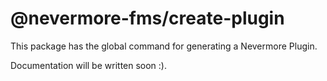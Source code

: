 # @nevermore-fms/create-plugin
This package has the global command for generating a Nevermore Plugin.

Documentation will be written soon :).